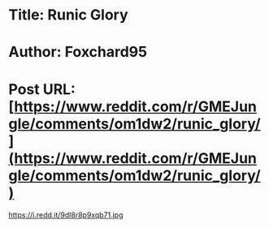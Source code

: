 # Title: Runic Glory
# Author: Foxchard95
# Post URL: [https://www.reddit.com/r/GMEJungle/comments/om1dw2/runic_glory/](https://www.reddit.com/r/GMEJungle/comments/om1dw2/runic_glory/)


https://i.redd.it/9dl8r8p9xqb71.jpg